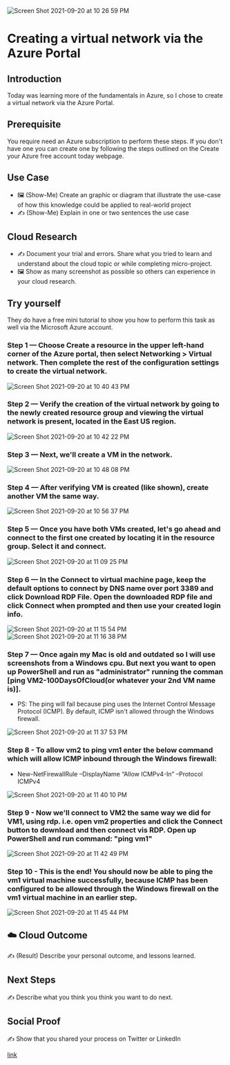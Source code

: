 ![Screen Shot 2021-09-20 at 10 26 59 PM](https://user-images.githubusercontent.com/82731990/134102612-a65f778e-0443-4f9a-acd2-472d01dd73c5.png)

# Creating a virtual network via the Azure Portal

## Introduction

Today was learning more of the fundamentals in Azure, so I chose to create a virtual network via the Azure Portal.

## Prerequisite

You require need an Azure subscription to perform these steps. If you don't have one you can create one by following the steps outlined on the Create your Azure free account today webpage.

## Use Case

- 🖼️ (Show-Me) Create an graphic or diagram that illustrate the use-case of how this knowledge could be applied to real-world project
- ✍️ (Show-Me) Explain in one or two sentences the use case

## Cloud Research

- ✍️ Document your trial and errors. Share what you tried to learn and understand about the cloud topic or while completing micro-project.
- 🖼️ Show as many screenshot as possible so others can experience in your cloud research.

## Try yourself

They do have a free mini tutorial to show you how to perform this task as well via the Microsoft Azure account.

### Step 1 — Choose Create a resource in the upper left-hand corner of the Azure portal, then select Networking > Virtual network. Then complete the rest of the configuration settings to create the virtual network.

![Screen Shot 2021-09-20 at 10 40 43 PM](https://user-images.githubusercontent.com/82731990/134103629-1c034ca8-334b-4c55-8d4b-f18d2eccb78d.png)


### Step 2 — Verify the creation of the virtual network by going to the newly created resource group and viewing the virtual network is present, located in the East US region.

![Screen Shot 2021-09-20 at 10 42 22 PM](https://user-images.githubusercontent.com/82731990/134103769-0b79b529-98cf-475c-a2ba-049ad1dc5fef.png)


### Step 3 — Next, we'll create a VM in the network.

![Screen Shot 2021-09-20 at 10 48 08 PM](https://user-images.githubusercontent.com/82731990/134104192-9ef6f62d-0694-46c4-87e7-38554c4ff353.png)

### Step 4 — After verifying VM is created (like shown), create another VM the same way.

![Screen Shot 2021-09-20 at 10 56 37 PM](https://user-images.githubusercontent.com/82731990/134104872-c4ae7f80-5bd6-4905-b7a4-d710062ea050.png)


### Step 5 — Once you have both VMs created, let's go ahead and connect to the first one created by locating it in the resource group. Select it and connect.

![Screen Shot 2021-09-20 at 11 09 25 PM](https://user-images.githubusercontent.com/82731990/134105894-82f2cd69-2d14-4331-a719-8bba1557bbea.png)

### Step 6 — In the Connect to virtual machine page, keep the default options to connect by DNS name over port 3389 and click Download RDP File. Open the downloaded RDP file and click Connect when prompted and then use your created login info.

![Screen Shot 2021-09-20 at 11 15 54 PM](https://user-images.githubusercontent.com/82731990/134106352-100d6604-6ae5-43eb-bf2c-07e6a25be030.png) ![Screen Shot 2021-09-20 at 11 16 38 PM](https://user-images.githubusercontent.com/82731990/134106412-6ec120c5-8184-4116-b79c-8e0a5dd888d2.png)

### Step 7 — Once again my Mac is old and outdated so I will use screenshots from a Windows cpu. But next you want to open up PowerShell and run as "administrator" running the comman [ping VM2-100DaysOfCloud(or whatever your 2nd VM name is)].

- PS: The ping will fail because ping uses the Internet Control Message Protocol (ICMP). By default, ICMP isn't allowed through the Windows firewall.

![Screen Shot 2021-09-20 at 11 37 53 PM](https://user-images.githubusercontent.com/82731990/134107892-3d661e27-94c3-43b2-8477-e0cf4eaee029.png)

### Step 8 - To allow vm2 to ping vm1 enter the below command which will allow ICMP inbound through the Windows firewall:

- New-NetFirewallRule –DisplayName “Allow ICMPv4-In” –Protocol ICMPv4

![Screen Shot 2021-09-20 at 11 40 10 PM](https://user-images.githubusercontent.com/82731990/134108078-20e0a4c1-5958-4884-bbb8-e9f48314df21.png)

### Step 9 - Now we'll connect to VM2 the same way we did for VM1, using rdp. i.e. open vm2 properties and click the Connect button to download and then connect vis RDP. Open up PowerShell and run command: "ping vm1"

![Screen Shot 2021-09-20 at 11 42 49 PM](https://user-images.githubusercontent.com/82731990/134108313-78ad1fa4-5100-42cc-a6c7-fda04b9f8e9e.png)

### Step 10 - This is the end! You should now be able to ping the vm1 virtual machine successfully, because ICMP has been configured to be allowed through the Windows firewall on the vm1 virtual machine in an earlier step.

![Screen Shot 2021-09-20 at 11 45 44 PM](https://user-images.githubusercontent.com/82731990/134108517-964f881c-185d-408a-83a9-08384c1ccbc7.png)

## ☁️ Cloud Outcome

✍️ (Result) Describe your personal outcome, and lessons learned.

## Next Steps

✍️ Describe what you think you think you want to do next.

## Social Proof

✍️ Show that you shared your process on Twitter or LinkedIn

[link](link)
